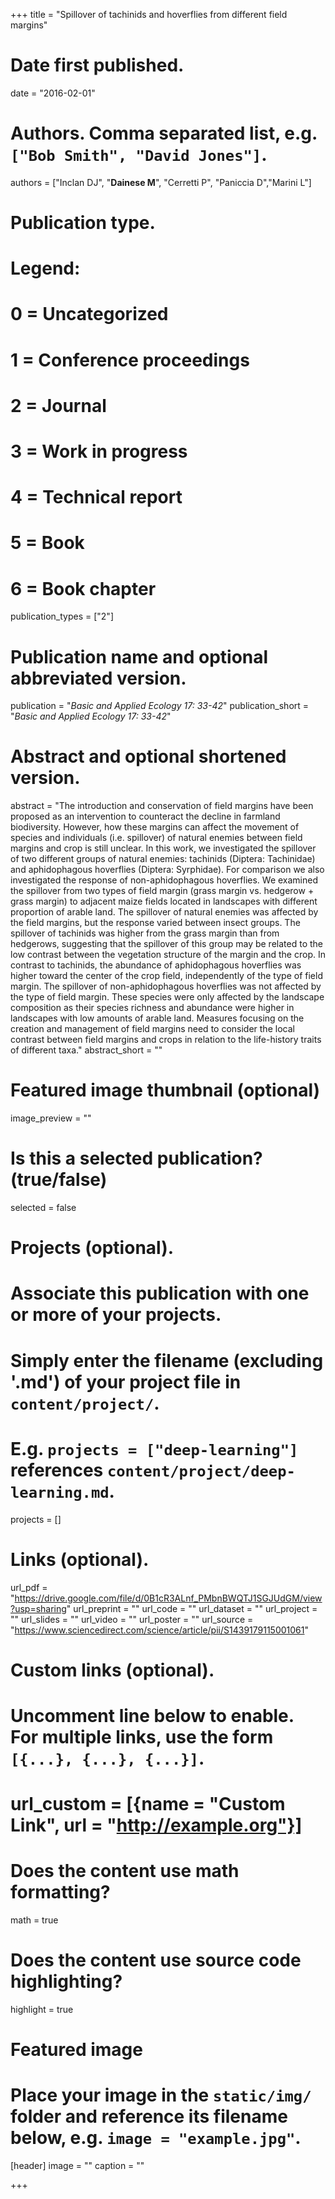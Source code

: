 +++
title = "Spillover of tachinids and hoverflies from different field margins"

# Date first published.
date = "2016-02-01"

# Authors. Comma separated list, e.g. `["Bob Smith", "David Jones"]`.
authors = ["Inclan DJ", "**Dainese M**", "Cerretti P", "Paniccia D","Marini L"]

# Publication type.
# Legend:
# 0 = Uncategorized
# 1 = Conference proceedings
# 2 = Journal
# 3 = Work in progress
# 4 = Technical report
# 5 = Book
# 6 = Book chapter
publication_types = ["2"]

# Publication name and optional abbreviated version.
publication = "*Basic and Applied Ecology 17: 33-42*"
publication_short = "*Basic and Applied Ecology 17: 33-42*"

# Abstract and optional shortened version.
abstract = "The introduction and conservation of field margins have been proposed as an intervention to counteract the decline in farmland biodiversity. However, how these margins can affect the movement of species and individuals (i.e. spillover) of natural enemies between field margins and crop is still unclear. In this work, we investigated the spillover of two different groups of natural enemies: tachinids (Diptera: Tachinidae) and aphidophagous hoverflies (Diptera: Syrphidae). For comparison we also investigated the response of non-aphidophagous hoverflies. We examined the spillover from two types of field margin (grass margin vs. hedgerow + grass margin) to adjacent maize fields located in landscapes with different proportion of arable land. The spillover of natural enemies was affected by the field margins, but the response varied between insect groups. The spillover of tachinids was higher from the grass margin than from hedgerows, suggesting that the spillover of this group may be related to the low contrast between the vegetation structure of the margin and the crop. In contrast to tachinids, the abundance of aphidophagous hoverflies was higher toward the center of the crop field, independently of the type of field margin. The spillover of non-aphidophagous hoverflies was not affected by the type of field margin. These species were only affected by the landscape composition as their species richness and abundance were higher in landscapes with low amounts of arable land. Measures focusing on the creation and management of field margins need to consider the local contrast between field margins and crops in relation to the life-history traits of different taxa."
abstract_short = ""

# Featured image thumbnail (optional)
image_preview = ""

# Is this a selected publication? (true/false)
selected = false

# Projects (optional).
#   Associate this publication with one or more of your projects.
#   Simply enter the filename (excluding '.md') of your project file in `content/project/`.
#   E.g. `projects = ["deep-learning"]` references `content/project/deep-learning.md`.
projects = []

# Links (optional).
url_pdf = "https://drive.google.com/file/d/0B1cR3ALnf_PMbnBWQTJ1SGJUdGM/view?usp=sharing"
url_preprint = ""
url_code = ""
url_dataset = ""
url_project = ""
url_slides = ""
url_video = ""
url_poster = ""
url_source = "https://www.sciencedirect.com/science/article/pii/S1439179115001061"

# Custom links (optional).
#   Uncomment line below to enable. For multiple links, use the form `[{...}, {...}, {...}]`.
# url_custom = [{name = "Custom Link", url = "http://example.org"}]

# Does the content use math formatting?
math = true

# Does the content use source code highlighting?
highlight = true

# Featured image
# Place your image in the `static/img/` folder and reference its filename below, e.g. `image = "example.jpg"`.
[header]
image = ""
caption = ""

+++
